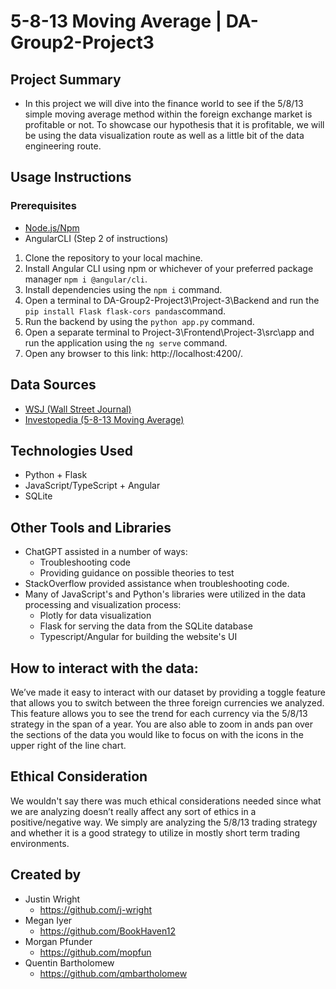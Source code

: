 # 5-8-13 Moving Average | DA-Group2-Project3 

## Project Summary

- In this project we will dive into the finance world to see if the 5/8/13 simple moving average method within the foreign exchange market is profitable or not. To showcase our hypothesis that it is profitable, we will be using the data visualization route as well as a little bit of the data engineering route.

## Usage Instructions 

### Prerequisites
 - [Node.js/Npm](https://nodejs.org/)
 - AngularCLI (Step 2 of instructions)

1. Clone the repository to your local machine.
2. Install Angular CLI using npm or whichever of your preferred package manager `npm i @angular/cli`.
3. Install dependencies using the `npm i` command.
4. Open a terminal to DA-Group2-Project3\Project-3\Backend and run the `pip install Flask flask-cors pandas`command.
5. Run the backend by using the `python app.py` command.
6. Open a separate terminal to Project-3\Frontend\Project-3\src\app and run the application using the `ng serve` command.
7. Open any browser to this link: http://localhost:4200/.

## Data Sources

- [WSJ (Wall Street Journal)](https://www.wsj.com/market-data)
- [Investopedia (5-8-13 Moving Average)](https://www.investopedia.com/articles/active-trading/010116/perfect-moving-averages-day-trading.asp)

## Technologies Used
- Python + Flask
- JavaScript/TypeScript + Angular
- SQLite

## Other Tools and Libraries
- ChatGPT assisted in a number of ways:
    - Troubleshooting code
    - Providing guidance on possible theories to test
- StackOverflow provided assistance when troubleshooting code.
- Many of JavaScript's and Python's libraries were utilized in the data processing and visualization process:
    - Plotly for data visualization
    - Flask for serving the data from the SQLite database
    - Typescript/Angular for building the website's UI

## How to interact with the data:
We’ve made it easy to interact with our dataset by providing a toggle feature that allows you to switch between the three foreign currencies we analyzed. This feature allows you to see the trend for each currency via the 5/8/13 strategy in the span of a year. You are also able to zoom in ands pan over the sections of the data you would like to focus on with the icons in the upper right of the line chart.

## Ethical Consideration
We wouldn't say there was much ethical considerations needed since what we are analyzing doesn’t really affect any sort of ethics in a positive/negative way. We simply are analyzing the 5/8/13 trading strategy and whether it is a good strategy to utilize in mostly short term trading environments.


## Created by

- Justin Wright
    - https://github.com/j-wright
- Megan Iyer
    - https://github.com/BookHaven12
- Morgan Pfunder
    - https://github.com/mopfun
- Quentin Bartholomew
    - https://github.com/qmbartholomew